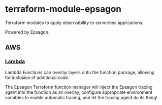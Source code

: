# terraform-module-epsagon

Terraform modules to apply observability to serverless applications.

Powered by Epsagon.

## AWS



### [Lambda](https://github.com/ronnathaniel/terraform-module-epsagon/tree/main/aws/examples/lambda)

Lambda Functions can overlay layers onto the function package, allowing for inclusion of additional code. 

The Epsagon Terraform function manager will inject the Epsagon tracing agent into the function as an overlay, 
configure appropriate environment variables to enable automatic tracing, and let the tracing agent
do its thing!
